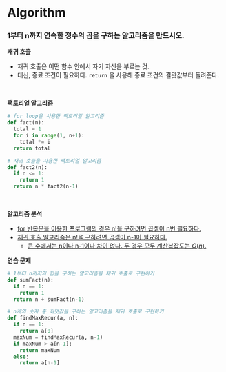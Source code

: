# Algorithm

### 1부터 n까지 연속한 정수의 곱을 구하는 알고리즘을 만드시오.

**재귀 호출**

- 재귀 호출은 어떤 함수 안에서 자기 자신을 부르는 것.
- 대신, 종료 조건이 필요하다. `return` 을 사용해 종료 조건의 결괏값부터 돌려준다.

<br>

**팩토리얼 알고리즘**

~~~python
# for loop을 사용한 팩토리얼 알고리즘
def fact(n):
  total = 1
  for i in range(1, n+1):
    total *= i 
  return total
~~~

~~~python
# 재귀 호출을 사용한 팩토리얼 알고리즘
def fact2(n):
  if n <= 1:
    return 1
  return n * fact2(n-1)
~~~

<br>

**알고리즘 분석**

- <u>for 반복문을 이용한 프로그램의 경우 n!을 구하려면 곱셈이 n번 필요하다.</u>
- <u>재귀 호출 알고리즘은 n!을 구하려면 곱셈이 n-1이 필요하다.</u>
  - <u>큰 수에서는 n이나 n-1이나 차이 없다. 두 경우 모두 계산복잡도는 $O(n)$.</u>

**연습 문제**

~~~python
# 1부터 n까지의 합을 구하는 알고리즘을 재귀 호출로 구현하기
def sumFact(n):
  if n == 1:
    return 1
  return n + sumFact(n-1)
~~~

~~~ python
# n개의 숫자 중 최댓값을 구하는 알고리즘을 재귀 호출로 구현하기
def findMaxRecur(a, n):
  if n == 1:
    return a[0]
  maxNum = findMaxRecur(a, n-1)
  if maxNum > a[n-1]:
    return maxNum
  else:
    return a[n-1]
~~~

